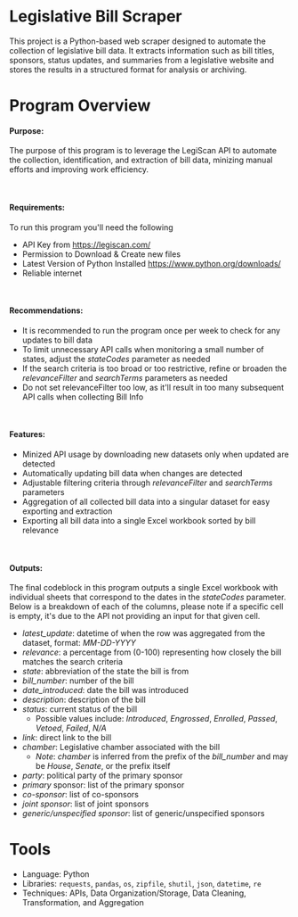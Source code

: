 # Legislative Bill Scraper
This project is a Python-based web scraper designed to automate the collection of legislative bill data. It extracts information such as bill titles, sponsors, status updates, and summaries from a legislative website and stores the results in a structured format for analysis or archiving.

# Program Overview
<h4>Purpose:</h4> 
The purpose of this program is to leverage the LegiScan API to automate the collection, identification, and extraction of bill data, minizing manual efforts and improving work efficiency.  

<br><h4>Requirements:</h4>
To run this program you'll need the following
- API Key from https://legiscan.com/
- Permission to Download & Create new files
- Latest Version of Python Installed https://www.python.org/downloads/
- Reliable internet

<br><h4>Recommendations:</h4>
- It is recommended to run the program once per week to check for any updates to bill data
- To limit unnecessary API calls when monitoring a small number of states, adjust the *stateCodes* parameter as needed
- If the search criteria is too broad or too restrictive, refine or broaden the *relevanceFilter* and *searchTerms* parameters as needed
- Do not set relevanceFilter too low, as it'll result in too many subsequent API calls when collecting Bill Info

<br><h4>Features:</h4> 
- Minized API usage by downloading new datasets only when updated are detected
- Automatically updating bill data when changes are detected
- Adjustable filtering criteria through *relevanceFilter* and *searchTerms* parameters
- Aggregation of all collected bill data into a singular dataset for easy exporting and extraction
- Exporting all bill data into a single Excel workbook sorted by bill relevance

<br><h4>Outputs:</h4> 
The final codeblock in this program outputs a single Excel workbook with individual sheets that correspond to the dates in the *stateCodes* parameter.
Below is a breakdown of each of the columns, please note if a specific cell is empty, it's due to the API not providing an input for that given cell.
- *latest_update*: datetime of when the row was aggregated from the dataset, format: *MM-DD-YYYY* 
- *relevance*: a percentage from (0-100) representing how closely the bill matches the search criteria
- *state*: abbreviation of the state the bill is from
- *bill_number*: number of the bill
- *date_introduced*: date the bill was introduced
- *description*: description of the bill
- *status*: current status of the bill
    - Possible values include: *Introduced*, *Engrossed*, *Enrolled*, *Passed*, *Vetoed*, *Failed*, *N/A*
- *link*: direct link to the bill
- *chamber*: Legislative chamber associated with the bill
    - *Note*: *chamber* is inferred from the prefix of the *bill_number* and may be *House*, *Senate*, or the prefix itself
- *party*: political party of the primary sponsor
- *primary* sponsor: list of the primary sponsor
- *co-sponsor*: list of co-sponsors
- *joint sponsor*: list of joint sponsors
- *generic/unspecified sponsor*: list of generic/unspecified sponsors

# Tools
- Language: Python
- Libraries: `requests`, `pandas`, `os`, `zipfile`, `shutil`, `json`, `datetime`, `re`
- Techniques: APIs, Data Organization/Storage, Data Cleaning, Transformation, and Aggregation
